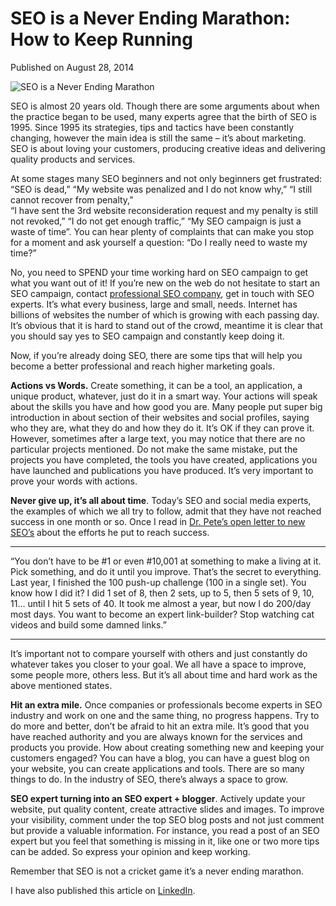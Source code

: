 # SEO is a Never Ending Marathon: How to Keep Running

Published on August 28, 2014

![SEO is a Never Ending Marathon](https://www.seocentury.com/blog/wp-content/uploads/2014/08/seo-is-Never-Ending-Marathon.jpg)

SEO is almost 20 years old. Though there are some arguments about when the practice began to be used, many experts agree that the birth of SEO is 1995. Since 1995 its strategies, tips and tactics have been constantly changing, however the main idea is still the same – it’s about marketing. SEO is about loving your customers, producing creative ideas and delivering quality products and services.

At some stages many SEO beginners and not only beginners get frustrated: “SEO is dead,” “My website was penalized and I do not know why,” “I still cannot recover from penalty,”  
“I have sent the 3rd website reconsideration request and my penalty is still not revoked,” “I do not get enough traffic,” “My SEO campaign is just a waste of time”. You can hear plenty of complaints that can make you stop for a moment and ask yourself a question: “Do I really need to waste my time?”

No, you need to SPEND your time working hard on SEO campaign to get what you want out of it! If you’re new on the web do not hesitate to start an SEO campaign, contact [professional SEO company](https://www.seocentury.com), get in touch with SEO experts. It’s what every business, large and small, needs. Internet has billions of websites the number of which is growing with each passing day. It’s obvious that it is hard to stand out of the crowd, meantime it is clear that you should say yes to SEO campaign and constantly keep doing it.

Now, if you’re already doing SEO, there are some tips that will help you become a better professional and reach higher marketing goals.

**Actions vs Words.** Create something, it can be a tool, an application, a unique product, whatever, just do it in a smart way. Your actions will speak about the skills you have and how good you are. Many people put super big introduction in about section of their websites and social profiles, saying who they are, what they do and how they do it. It’s OK if they can prove it. However, sometimes after a large text, you may notice that there are no particular projects mentioned. Do not make the same mistake, put the projects you have completed, the tools you have created, applications you have launched and publications you have produced. It’s very important to prove your words with actions.

**Never give up, it’s all about time**. Today’s SEO and social media experts, the examples of which we all try to follow, admit that they have not reached success in one month or so. Once I read in [Dr. Pete’s open letter to new SEO’s](http://moz.com/blog/an-open-letter-to-new-seos) about the efforts he put to reach success.

- - - - - -

“You don’t have to be #1 or even #10,001 at something to make a living at it. Pick something, and do it until you improve. That’s the secret to everything. Last year, I finished the 100 push-up challenge (100 in a single set). You know how I did it? I did 1 set of 8, then 2 sets, up to 5, then 5 sets of 9, 10, 11… until I hit 5 sets of 40. It took me almost a year, but now I do 200/day most days. You want to become an expert link-builder? Stop watching cat videos and build some damned links.”

- - - - - -

It’s important not to compare yourself with others and just constantly do whatever takes you closer to your goal. We all have a space to improve, some people more, others less. But it’s all about time and hard work as the above mentioned states.

**Hit an extra mile.** Once companies or professionals become experts in SEO industry and work on one and the same thing, no progress happens. Try to do more and better, don’t be afraid to hit an extra mile. It’s good that you have reached authority and you are always known for the services and products you provide. How about creating something new and keeping your customers engaged? You can have a blog, you can have a guest blog on your website, you can create applications and tools. There are so many things to do. In the industry of SEO, there’s always a space to grow.

**SEO expert turning into an SEO expert + blogger**. Actively update your website, put quality content, create attractive slides and images. To improve your visibility, comment under the top SEO blog posts and not just comment but provide a valuable information. For instance, you read a post of an SEO expert but you feel that something is missing in it, like one or two more tips can be added. So express your opinion and keep working.

Remember that SEO is not a cricket game it’s a never ending marathon.

I have also published this article on [LinkedIn](https://www.linkedin.com/pulse/article/20140827124303-102575515-seo-is-a-never-ending-marathon-how-to-keep-running).
	